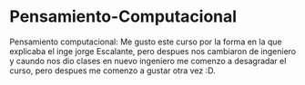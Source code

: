 # Pensamiento-Computacional
Pensamiento computacional: 
Me gusto este curso por la forma en la que explicaba el inge jorge Escalante, pero despues nos cambiaron de ingeniero
y caundo nos dio clases en nuevo ingeniero me comenzo a desagradar el curso, pero despues me comenzo a gustar otra vez
:D.
